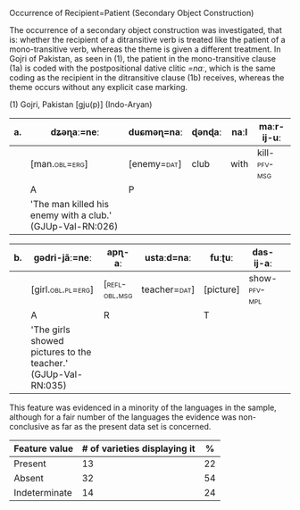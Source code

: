 Occurrence of Recipient=Patient (Secondary Object Construction)

The occurrence of a secondary object construction was investigated, that
is: whether the recipient of a ditransitive verb is treated like the
patient of a mono-transitive verb, whereas the theme is given a
different treatment. In Gojri of Pakistan, as seen in (1), the patient
in the mono-transitive clause (1a) is coded with the postpositional
dative clitic *=naː*, which is the same coding as the recipient in the
ditransitive clause (1b) receives, whereas the theme occurs without any
explicit case marking.

(1) Gojri, Pakistan \[gju(p)\] (Indo-Aryan)

| a\. | dʑəɳaː=neː                                                                    | duɕməɳ=naː                                   | ɖənɖaː | naːl | maːr-ij-uː                                  |
|-----|-------------------------------------------------------------------------------|----------------------------------------------|--------|------|---------------------------------------------|
|     | \[man.<span class="smallcaps">obl</span>=<span class="smallcaps">erg\]</span> | \[enemy=<span class="smallcaps">dat\]</span> | club   | with | kill-<span class="smallcaps">pfv-msg</span> |
|     | A                                                                             | P                                            |        |      |                                             |
|     | 'The man killed his enemy with a club.' (GJUp-Val-RN:026)                     |                                              |        |      |                                             |

| b\. | gədri-jãː=neː                                                                     | apɳ-aː                                        | ustaːd=naː                                   | fuːʈuː      | das-ij-aː                                   |     |
|-----|-----------------------------------------------------------------------------------|-----------------------------------------------|----------------------------------------------|-------------|---------------------------------------------|-----|
|     | \[girl.<span class="smallcaps">obl.pl</span>=<span class="smallcaps">erg\]</span> | <span class="smallcaps">\[refl-obl.msg</span> | teacher=<span class="smallcaps">dat\]</span> | \[picture\] | show-<span class="smallcaps">pfv-mpl</span> |     |
|     | A                                                                                 | R                                             |                                              | T           |                                             |     |
|     | 'The girls showed pictures to the teacher.' (GJUp-Val-RN:035)                     |                                               |                                              |             |                                             |     |

This feature was evidenced in a minority of the languages in the sample,
although for a fair number of the languages the evidence was
non-conclusive as far as the present data set is concerned.

| Feature value | \# of varieties displaying it | \%  |
|---------------|-------------------------------|-----|
| Present       | 13                            | 22  |
| Absent        | 32                            | 54  |
| Indeterminate | 14                            | 24  |
